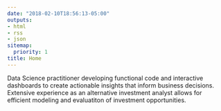 ```yaml
---
date: "2018-02-10T18:56:13-05:00"
outputs:
- html
- rss
- json
sitemap:
  priority: 1
title: Home
---
```

Data Science practitioner developing functional code and interactive dashboards to create actionable insights that inform business decisions. Extensive experience as an alternative investment analyst allows for efficient modeling and evaluatiton of investment opportunities.

